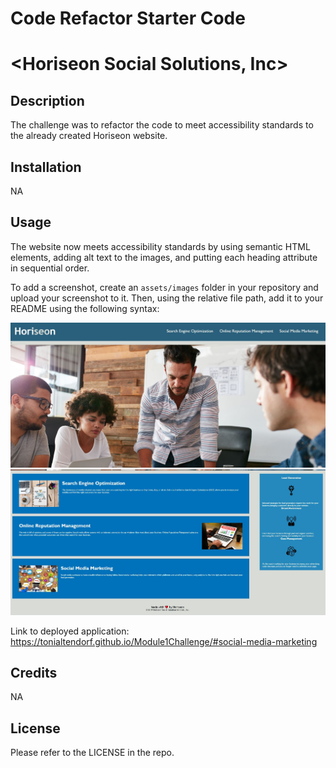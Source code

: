 # Code Refactor Starter Code
# <Horiseon Social Solutions, Inc>

## Description

The challenge was to refactor the code to meet accessibility standards to the already created Horiseon website.


## Installation

NA

## Usage

The website now meets accessibility standards by using semantic HTML elements, adding alt text to the images, and putting each heading attribute in sequential order.

To add a screenshot, create an `assets/images` folder in your repository and upload your screenshot to it. Then, using the relative file path, add it to your README using the following syntax:

![alt text](assets/images/headerscreenshot.jpg)
![alt text](assets/images/screenshot2.jpg)

Link to deployed application: https://tonialtendorf.github.io/Module1Challenge/#social-media-marketing 
## Credits

NA

## License

Please refer to the LICENSE in the repo.
